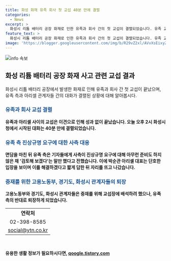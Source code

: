 ```yaml
---
title: 화성 화재 유족 회사 첫 교섭 40분 만에 결렬
categories:
  - News
excerpt: >
  화성시 리튬 배터리 공장 화재로 인한 유족과 회사 간의 첫 교섭이 결렬되었습니다. 유족 교섭단과 아리셀 관계자들은 이견을 보이며 40분 만에 대화를 마무리했습니다. 유족 측은 사측의 진상규명 요구에 대한 무관심을 지적하고, 박순관 아리셀 대표는 해결 의지를 표명한 뒤 자리를 떠났습니다. 고용노동부와 지자체 관계자가 중재를 시도했지만 유족 측 반대로 퇴장했습니다.
feature_text: >
  화성시 리튬 배터리 공장 화재로 인한 유족과 회사 간의 첫 교섭이 결렬되었습니다. 유족 교섭단과 아리셀 관계자들은 이견을 보이며 40분 만에 대화를 마무리했습니다. 유족 측은 사측의 진상규명 요구에 대한 무관심을 지적하고, 박순관 아리셀 대표는 해결 의지를 표명한 뒤 자리를 떠났습니다. 고용노동부와 지자체 관계자가 중재를 시도했지만 유족 측 반대로 퇴장했습니다.
image: 'https://blogger.googleusercontent.com/img/b/R29vZ2xl/AVvXsEixyZcFfHzMRdzZMjFBmAUKJYCLCGyLL1o632UiGVXcaFdKo_bkvkuCioo0uUKlGfBVcT3P84aROyZIXSBEx3Aw5nCQ3pTgDom1WDC4m8eifvWiAmWEEVb4x6G_l8C0QH225ldMjyaFvpxGEBGNO37VmDTDMHGhJPq73UglMfDca1-0aw/s1600/blogspot.png'
---
```


<p><img src="https://blogger.googleusercontent.com/img/b/R29vZ2xl/AVvXsEixyZcFfHzMRdzZMjFBmAUKJYCLCGyLL1o632UiGVXcaFdKo_bkvkuCioo0uUKlGfBVcT3P84aROyZIXSBEx3Aw5nCQ3pTgDom1WDC4m8eifvWiAmWEEVb4x6G_l8C0QH225ldMjyaFvpxGEBGNO37VmDTDMHGhJPq73UglMfDca1-0aw/s1600/blogspot.png" alt="info 속보" /></p>

<h2 data-ke-size="size26">화성 리튬 배터리 공장 화재 사고 관련 교섭 결과</h2>

<p data-ke-size="size16">화성시 리튬 배터리 공장에서 발생한 화재로 인해 유족과 회사 간 첫 교섭이 끝났으며, 유족 측과 아리셀 관계자들 간의 대화가 결렬된 상황에 대해 알아봅시다.</p>

<h3><b><span style="color: #1a5490;">유족과 회사 교섭 결렬</span><b></h3>

<p data-ke-size="size16">유족과 아리셀 사이의 교섭은 이견으로 인해 성과 없이 끝났습니다. 오늘 오후 2시 화성시청에서 시작된 대화는 40분 만에 결렬되었습니다.</p>

<h3><b><span style="color: #1a5490;">유족 측 진상규명 요구에 대한 사측 대응</span><b></h3>

<p data-ke-size="size16">면담을 마친 뒤 유족 측은 기자들에게 사측이 진상규명 요구에 대해 아무런 준비도 하지 않은 채 '검토해 보겠다'는 말만 했다고 전했습니다. 이에 박순관 아리셀 대표는 단호한 입장을 보이며 이를 해결하겠다고 짧게 답한 뒤 자리를 뜨고 나갔습니다.</p>

<h3><b><span style="color: #1a5490;">중재를 위한 고용노동부, 경기도, 화성시 관계자들의 퇴장</span><b></h3>

<p data-ke-size="size16">고용노동부와 경기도, 화성시 관계자들은 중재를 위해 교섭장에 배석하려 했으나, 유족 측의 반대로 퇴장하게 되었습니다.</p>

<table>
  <tr>
    <td style="text-align: center; height: 17px;"><b>연락처</b></td>
  </tr>
  <tr>
    <td style="text-align: center; height: 17px;">02-398-8585</td>
  </tr>
  <tr>
    <td style="text-align: center; height: 17px;"><a href="mailto:social@ytn.co.kr">social@ytn.co.kr</a></td>
  </tr>
</table>

<p data-ke-size="size16">&nbsp;</p>
유용한 생활 정보가 필요하시다면, <a href="https://qoogle.tistory.com" rel="dofollow">qoogle.tistory.com</a>


